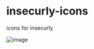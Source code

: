 # insecurly-icons
icons for insecurly

![image](https://github.com/Ender-Ghost-Craft/insecurly-icons/assets/143233168/78b042d9-f7fd-4e59-9c48-4263e9734caf)
